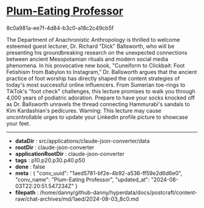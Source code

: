 # [Plum-Eating Professor](https://claude.ai/chat/1aed5781-bf2e-4b92-a536-ff59e2d6d6e0)

8c0a981a-ee7f-4d84-b3c0-a18c2c49cb5f

 The Department of Anachronistic Anthropology is thrilled to welcome esteemed guest lecturer, Dr. Richard "Dick" Ballsworth, who will be presenting his groundbreaking research on the unexpected connections between ancient Mesopotamian rituals and modern social media phenomena. In his provocative new book, "Cuneiform to Clickbait: Foot Fetishism from Babylon to Instagram," Dr. Ballsworth argues that the ancient practice of foot worship has directly shaped the content strategies of today's most successful online influencers. From Sumerian toe-rings to TikTok's "foot check" challenges, this lecture promises to walk you through 4,000 years of podiatric adoration. Prepare to have your socks knocked off as Dr. Ballsworth unravels the thread connecting Hammurabi's sandals to Kim Kardashian's pedicures. Warning: This lecture may cause uncontrollable urges to update your LinkedIn profile picture to showcase your feet.

---

* **dataDir** : src/applications/claude-json-converter/data
* **rootDir** : claude-json-converter
* **applicationRootDir** : claude-json-converter
* **tags** : p10.p20.p30.p40.p50
* **done** : false
* **meta** : {
  "conv_uuid": "1aed5781-bf2e-4b92-a536-ff59e2d6d6e0",
  "conv_name": "Plum-Eating Professor",
  "updated_at": "2024-08-03T22:20:51.547234Z"
}
* **filepath** : /home/danny/github-danny/hyperdata/docs/postcraft/content-raw/chat-archives/md/1aed/2024-08-03_8c0.md
